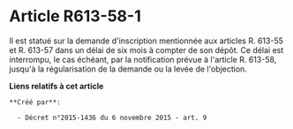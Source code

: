 # Article R613-58-1

Il est statué sur la demande d'inscription mentionnée aux articles R. 613-55 et R. 613-57 dans un délai de six mois à compter
de son dépôt. Ce délai est interrompu, le cas échéant, par la notification prévue à l'article R. 613-58, jusqu'à la
régularisation de la demande ou la levée de l'objection.

**Liens relatifs à cet article**

	**Créé par**:

	  - Décret n°2015-1436 du 6 novembre 2015 - art. 9
